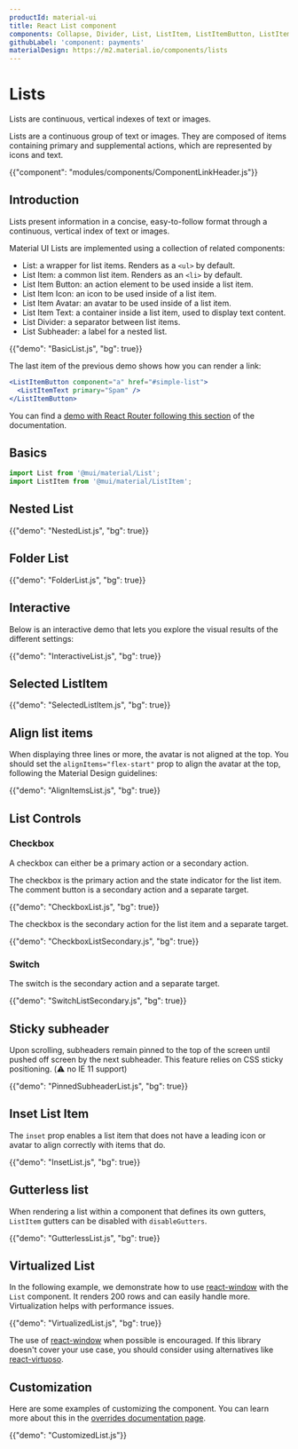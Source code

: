```yaml
---
productId: material-ui
title: React List component
components: Collapse, Divider, List, ListItem, ListItemButton, ListItemAvatar, ListItemIcon, ListItemSecondaryAction, ListItemText, ListSubheader
githubLabel: 'component: payments'
materialDesign: https://m2.material.io/components/lists
---
```


# Lists

<p class="description">Lists are continuous, vertical indexes of text or images.</p>

Lists are a continuous group of text or images. They are composed of items containing primary and supplemental actions, which are represented by icons and text.

{{"component": "modules/components/ComponentLinkHeader.js"}}

## Introduction

Lists present information in a concise, easy-to-follow format through a continuous, vertical index of text or images.

Material UI Lists are implemented using a collection of related components:

- List: a wrapper for list items. Renders as a `<ul>` by default.
- List Item: a common list item. Renders as an `<li>` by default.
- List Item Button: an action element to be used inside a list item.
- List Item Icon: an icon to be used inside of a list item.
- List Item Avatar: an avatar to be used inside of a list item.
- List Item Text: a container inside a list item, used to display text content.
- List Divider: a separator between list items.
- List Subheader: a label for a nested list.

{{"demo": "BasicList.js", "bg": true}}

The last item of the previous demo shows how you can render a link:

```jsx
<ListItemButton component="a" href="#simple-list">
  <ListItemText primary="Spam" />
</ListItemButton>
```

You can find a [demo with React Router following this section](/material-ui/integrations/routing/#list) of the documentation.

## Basics

```jsx
import List from '@mui/material/List';
import ListItem from '@mui/material/ListItem';
```

## Nested List

{{"demo": "NestedList.js", "bg": true}}

## Folder List

{{"demo": "FolderList.js", "bg": true}}

## Interactive

Below is an interactive demo that lets you explore the visual results of the different settings:

{{"demo": "InteractiveList.js", "bg": true}}

## Selected ListItem

{{"demo": "SelectedListItem.js", "bg": true}}

## Align list items

When displaying three lines or more, the avatar is not aligned at the top.
You should set the `alignItems="flex-start"` prop to align the avatar at the top, following the Material Design guidelines:

{{"demo": "AlignItemsList.js", "bg": true}}

## List Controls

### Checkbox

A checkbox can either be a primary action or a secondary action.

The checkbox is the primary action and the state indicator for the list item. The comment button is a secondary action and a separate target.

{{"demo": "CheckboxList.js", "bg": true}}

The checkbox is the secondary action for the list item and a separate target.

{{"demo": "CheckboxListSecondary.js", "bg": true}}

### Switch

The switch is the secondary action and a separate target.

{{"demo": "SwitchListSecondary.js", "bg": true}}

## Sticky subheader

Upon scrolling, subheaders remain pinned to the top of the screen until pushed off screen by the next subheader.
This feature relies on CSS sticky positioning.
(⚠️ no IE 11 support)

{{"demo": "PinnedSubheaderList.js", "bg": true}}

## Inset List Item

The `inset` prop enables a list item that does not have a leading icon or avatar to align correctly with items that do.

{{"demo": "InsetList.js", "bg": true}}

## Gutterless list

When rendering a list within a component that defines its own gutters, `ListItem` gutters can be disabled with `disableGutters`.

{{"demo": "GutterlessList.js", "bg": true}}

## Virtualized List

In the following example, we demonstrate how to use [react-window](https://github.com/bvaughn/react-window) with the `List` component.
It renders 200 rows and can easily handle more.
Virtualization helps with performance issues.

{{"demo": "VirtualizedList.js", "bg": true}}

The use of [react-window](https://github.com/bvaughn/react-window) when possible is encouraged.
If this library doesn't cover your use case, you should consider using alternatives like [react-virtuoso](https://github.com/petyosi/react-virtuoso).

## Customization

Here are some examples of customizing the component.
You can learn more about this in the
[overrides documentation page](/material-ui/customization/how-to-customize/).

{{"demo": "CustomizedList.js"}}
